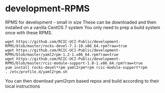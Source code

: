 # development-RPMS
RPMS for development - small in size
These can be downloaded and then installed on a vanilla CentOS 7 system
You only need to prep a build system once with these RPMS.

```
wget https://github.com/RCIC-UCI-Public/development-RPMS/blob/master/rocks-devel-7.1-10.x86_64.rpm?raw=true
wget https://github.com/RCIC-UCI-Public/development-RPMS/blob/master/yaml2rpm-1.2-1.x86_64.rpm?raw=true
wget https://github.com/RCIC-UCI-Public/development-RPMS/blob/master/rcic-module-support-1.0-1.x86_64.rpm?raw=true
yum install rocks-devel*rpm yaml2rpm*rpm rcic-module-support*rpm
. /etc/profile.d/yaml2rpm.sh
```

You can then download yaml2rpm based repos and build according to their local 
instructions
